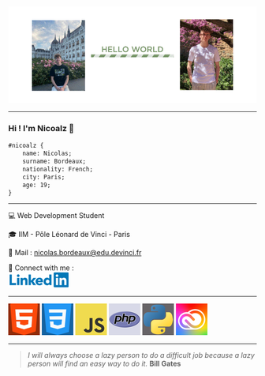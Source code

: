 ![Hello World](/img/hello_world.gif)
***
### Hi ! I'm Nicoalz 👋
```
#nicoalz {
    name: Nicolas;
    surname: Bordeaux;
    nationality: French;
    city: Paris;
    age: 19;
}
```

***

💻 Web Development Student

🎓 IIM - Pôle Léonard de Vinci - Paris

📧 Mail : <nicolas.bordeaux@edu.devinci.fr>

🤝 Connect with me : <br>
[![LinkedIn](/img/logo-linkedin.png)](https://www.linkedin.com/in/nicolas-bordeaux-720601207/)

***

![html5](/img/html5.png) ![css3](/img/css3.png)  ![js](/img/js.png) ![php](/img/php.png) ![python](/img/python.png) ![adobe-suite](/img/adobe-suite.png) 

***

>*I will always choose a lazy person to do a difficult job because a lazy person will find an easy way to do it.*
**Bill Gates**